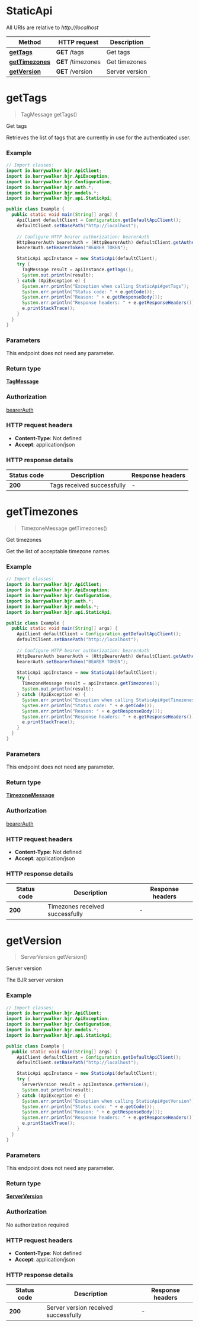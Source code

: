 # StaticApi

All URIs are relative to *http://localhost*

Method | HTTP request | Description
------------- | ------------- | -------------
[**getTags**](StaticApi.md#getTags) | **GET** /tags | Get tags
[**getTimezones**](StaticApi.md#getTimezones) | **GET** /timezones | Get timezones
[**getVersion**](StaticApi.md#getVersion) | **GET** /version | Server version


<a name="getTags"></a>
# **getTags**
> TagMessage getTags()

Get tags

Retrieves the list of tags that are currently in use for the authenticated user.

### Example
```java
// Import classes:
import io.barrywalker.bjr.ApiClient;
import io.barrywalker.bjr.ApiException;
import io.barrywalker.bjr.Configuration;
import io.barrywalker.bjr.auth.*;
import io.barrywalker.bjr.models.*;
import io.barrywalker.bjr.api.StaticApi;

public class Example {
  public static void main(String[] args) {
    ApiClient defaultClient = Configuration.getDefaultApiClient();
    defaultClient.setBasePath("http://localhost");
    
    // Configure HTTP bearer authorization: bearerAuth
    HttpBearerAuth bearerAuth = (HttpBearerAuth) defaultClient.getAuthentication("bearerAuth");
    bearerAuth.setBearerToken("BEARER TOKEN");

    StaticApi apiInstance = new StaticApi(defaultClient);
    try {
      TagMessage result = apiInstance.getTags();
      System.out.println(result);
    } catch (ApiException e) {
      System.err.println("Exception when calling StaticApi#getTags");
      System.err.println("Status code: " + e.getCode());
      System.err.println("Reason: " + e.getResponseBody());
      System.err.println("Response headers: " + e.getResponseHeaders());
      e.printStackTrace();
    }
  }
}
```

### Parameters
This endpoint does not need any parameter.

### Return type

[**TagMessage**](TagMessage.md)

### Authorization

[bearerAuth](../README.md#bearerAuth)

### HTTP request headers

 - **Content-Type**: Not defined
 - **Accept**: application/json

### HTTP response details
| Status code | Description | Response headers |
|-------------|-------------|------------------|
**200** | Tags received successfully |  -  |

<a name="getTimezones"></a>
# **getTimezones**
> TimezoneMessage getTimezones()

Get timezones

Get the list of acceptable timezone names.

### Example
```java
// Import classes:
import io.barrywalker.bjr.ApiClient;
import io.barrywalker.bjr.ApiException;
import io.barrywalker.bjr.Configuration;
import io.barrywalker.bjr.auth.*;
import io.barrywalker.bjr.models.*;
import io.barrywalker.bjr.api.StaticApi;

public class Example {
  public static void main(String[] args) {
    ApiClient defaultClient = Configuration.getDefaultApiClient();
    defaultClient.setBasePath("http://localhost");
    
    // Configure HTTP bearer authorization: bearerAuth
    HttpBearerAuth bearerAuth = (HttpBearerAuth) defaultClient.getAuthentication("bearerAuth");
    bearerAuth.setBearerToken("BEARER TOKEN");

    StaticApi apiInstance = new StaticApi(defaultClient);
    try {
      TimezoneMessage result = apiInstance.getTimezones();
      System.out.println(result);
    } catch (ApiException e) {
      System.err.println("Exception when calling StaticApi#getTimezones");
      System.err.println("Status code: " + e.getCode());
      System.err.println("Reason: " + e.getResponseBody());
      System.err.println("Response headers: " + e.getResponseHeaders());
      e.printStackTrace();
    }
  }
}
```

### Parameters
This endpoint does not need any parameter.

### Return type

[**TimezoneMessage**](TimezoneMessage.md)

### Authorization

[bearerAuth](../README.md#bearerAuth)

### HTTP request headers

 - **Content-Type**: Not defined
 - **Accept**: application/json

### HTTP response details
| Status code | Description | Response headers |
|-------------|-------------|------------------|
**200** | Timezones received successfully |  -  |

<a name="getVersion"></a>
# **getVersion**
> ServerVersion getVersion()

Server version

The BJR server version

### Example
```java
// Import classes:
import io.barrywalker.bjr.ApiClient;
import io.barrywalker.bjr.ApiException;
import io.barrywalker.bjr.Configuration;
import io.barrywalker.bjr.models.*;
import io.barrywalker.bjr.api.StaticApi;

public class Example {
  public static void main(String[] args) {
    ApiClient defaultClient = Configuration.getDefaultApiClient();
    defaultClient.setBasePath("http://localhost");

    StaticApi apiInstance = new StaticApi(defaultClient);
    try {
      ServerVersion result = apiInstance.getVersion();
      System.out.println(result);
    } catch (ApiException e) {
      System.err.println("Exception when calling StaticApi#getVersion");
      System.err.println("Status code: " + e.getCode());
      System.err.println("Reason: " + e.getResponseBody());
      System.err.println("Response headers: " + e.getResponseHeaders());
      e.printStackTrace();
    }
  }
}
```

### Parameters
This endpoint does not need any parameter.

### Return type

[**ServerVersion**](ServerVersion.md)

### Authorization

No authorization required

### HTTP request headers

 - **Content-Type**: Not defined
 - **Accept**: application/json

### HTTP response details
| Status code | Description | Response headers |
|-------------|-------------|------------------|
**200** | Server version received successfully |  -  |


